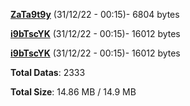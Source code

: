 [**ZaTa9t9y**](/data/ZaTa9t9y.txt) (31/12/22 - 00:15)- 6804 bytes

[**i9bTscYK**](/data/i9bTscYK.txt) (31/12/22 - 00:15)- 16012 bytes

[**i9bTscYK**](/data/i9bTscYK.txt) (31/12/22 - 00:15)- 16012 bytes

**Total Datas**: 2333

**Total Size**: 14.86 MB / 14.9 MB